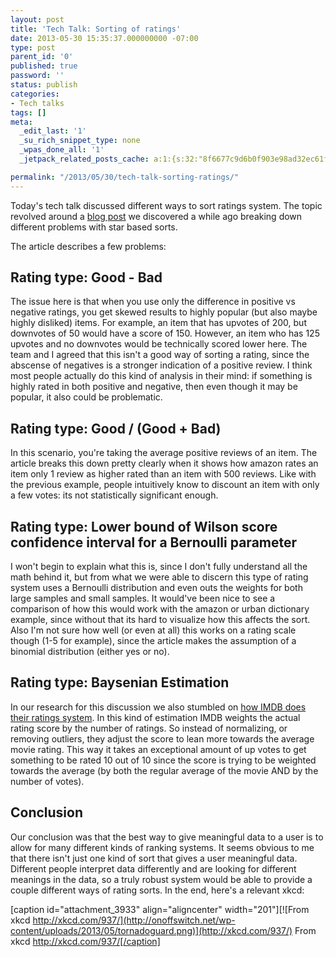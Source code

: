 ```yaml
---
layout: post
title: 'Tech Talk: Sorting of ratings'
date: 2013-05-30 15:35:37.000000000 -07:00
type: post
parent_id: '0'
published: true
password: ''
status: publish
categories:
- Tech talks
tags: []
meta:
  _edit_last: '1'
  _su_rich_snippet_type: none
  _wpas_done_all: '1'
  _jetpack_related_posts_cache: a:1:{s:32:"8f6677c9d6b0f903e98ad32ec61f8deb";a:2:{s:7:"expires";i:1561943268;s:7:"payload";a:3:{i:0;a:1:{s:2:"id";i:4191;}i:1;a:1:{s:2:"id";i:3500;}i:2;a:1:{s:2:"id";i:7777;}}}}

permalink: "/2013/05/30/tech-talk-sorting-ratings/"
---
```

Today's tech talk discussed different ways to sort ratings system. The topic revolved around a [blog post](http://www.evanmiller.org/how-not-to-sort-by-average-rating.html) we discovered a while ago breaking down different problems with star based sorts.

The article describes a few problems:

## Rating type: Good - Bad

The issue here is that when you use only the difference in positive vs negative ratings, you get skewed results to highly popular (but also maybe highly disliked) items. For example, an item that has upvotes of 200, but downvotes of 50 would have a score of 150. However, an item who has 125 upvotes and no downvotes would be technically scored lower here. The team and I agreed that this isn't a good way of sorting a rating, since the abscense of negatives is a stronger indication of a positive review. I think most people actually do this kind of analysis in their mind: if something is highly rated in both positive and negative, then even though it may be popular, it also could be problematic.

## Rating type: Good / (Good + Bad)

In this scenario, you're taking the average positive reviews of an item. The article breaks this down pretty clearly when it shows how amazon rates an item only 1 review as higher rated than an item with 500 reviews. Like with the previous example, people intuitively know to discount an item with only a few votes: its not statistically significant enough.

## Rating type: Lower bound of Wilson score confidence interval for a Bernoulli parameter

I won't begin to explain what this is, since I don't fully understand all the math behind it, but from what we were able to discern this type of rating system uses a Bernoulli distribution and even outs the weights for both large samples and small samples. It would've been nice to see a comparison of how this would work with the amazon or urban dictionary example, since without that its hard to visualize how this affects the sort. Also I'm not sure how well (or even at all) this works on a rating scale though (1-5 for example), since the article makes the assumption of a binomial distribution (either yes or no).

## Rating type: Baysenian Estimation

In our research for this discussion we also stumbled on [how IMDB does their ratings system](http://wiki.answers.com/Q/What_does_true_Bayesian_estimate_mean_in_connection_with_the_IMDb_Top_250_ratings). In this kind of estimation IMDB weights the actual rating score by the number of ratings. So instead of normalizing, or removing outliers, they adjust the score to lean more towards the average movie rating. This way it takes an exceptional amount of up votes to get something to be rated 10 out of 10 since the score is trying to be weighted towards the average (by both the regular average of the movie AND by the number of votes).

## Conclusion

Our conclusion was that the best way to give meaningful data to a user is to allow for many different kinds of ranking systems. It seems obvious to me that there isn't just one kind of sort that gives a user meaningful data. Different people interpret data differently and are looking for different meanings in the data, so a truly robust system would be able to provide a couple different ways of rating sorts. In the end, here's a relevant xkcd:

[caption id="attachment\_3933" align="aligncenter" width="201"][![From xkcd http://xkcd.com/937/](http://onoffswitch.net/wp-content/uploads/2013/05/tornadoguard.png)](http://xkcd.com/937/) From xkcd http://xkcd.com/937/[/caption]

